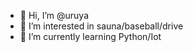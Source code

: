 - 👋 Hi, I’m @uruya
- 👀 I’m interested in sauna/baseball/drive
- 🌱 I’m currently learning Python/Iot
<!---- 📫 How to reach me twitter(@rin_aya6)/instagram(@ayaones_)


uruya/uruya is a ✨ special ✨ repository because its `README.md` (this file) appears on your GitHub profile.
You can click the Preview link to take a look at your changes.
--->
